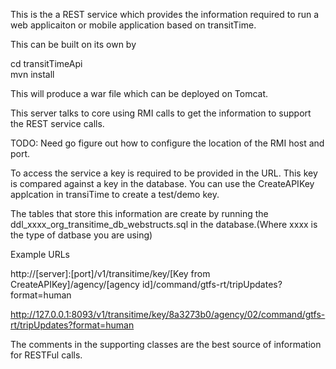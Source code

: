 This is the a REST service which provides the information required to run a web applicaiton or mobile application based on transitTime.

This can be built on its own by 

cd transitTimeApi<br/>
mvn install

This will produce a war file which can be deployed on Tomcat. 

This server talks to core using RMI calls to get the information to support the REST service calls.

TODO: Need go figure out how to configure the location of the RMI host and port.

To access the service a key is required to be provided in the URL. This key is compared against a key in the database. You can use the CreateAPIKey applcation in transiTime to create a test/demo key.

The tables that store this information are create by running the ddl_xxxx_org_transitime_db_webstructs.sql in the database.(Where xxxx is the type of datbase you are using)

Example URLs

http://[server]:[port]/v1/transitime/key/[Key from CreateAPIKey]/agency/[agency id]/command/gtfs-rt/tripUpdates?format=human

http://127.0.0.1:8093/v1/transitime/key/8a3273b0/agency/02/command/gtfs-rt/tripUpdates?format=human

The comments in the supporting classes are the best source of information for RESTFul calls.
